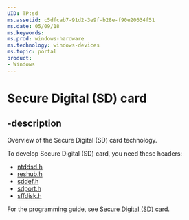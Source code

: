 ```yaml
---
UID: TP:sd
ms.assetid: c5dfcab7-91d2-3e9f-b28e-f90e20634f51
ms.date: 05/09/18
ms.keywords: 
ms.prod: windows-hardware
ms.technology: windows-devices
ms.topic: portal
product:
- Windows
---
```


# Secure Digital (SD) card

## -description

Overview of the Secure Digital (SD) card technology.

To develop Secure Digital (SD) card, you need these headers:

 * [ntddsd.h](../ntddsd/index.md)
 * [reshub.h](../reshub/index.md)
 * [sddef.h](../sddef/index.md)
 * [sdport.h](../sdport/index.md)
 * [sffdisk.h](../sffdisk/index.md)

For the programming guide, see [Secure Digital (SD) card](https://docs.microsoft.com/windows-hardware/drivers/sd).
